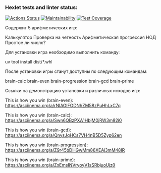 ### Hexlet tests and linter status:
[![Actions Status](https://github.com/DanatN5/python-project-49/actions/workflows/hexlet-check.yml/badge.svg)](https://github.com/DanatN5/python-project-49/actions)
[![Maintainability](https://api.codeclimate.com/v1/badges/1c0a4b5504ff1f8a0a93/maintainability)](https://codeclimate.com/github/DanatN5/python-project-49/maintainability)
[![Test Coverage](https://api.codeclimate.com/v1/badges/1c0a4b5504ff1f8a0a93/test_coverage)](https://codeclimate.com/github/DanatN5/python-project-49/test_coverage)



Содержит 5 арифметических игр: 

Калькулятор
Проверка на четность
Арифметическая прогрессия
НОД
Простое ли число?

Для установки игра необходимо выполнить команду:

uv tool install dist/*.whl

После установки игры станут доступны по следующим командам: 

brain-calc
brain-even
brain-progression
brain-gcd
brain-prime

Ссылки на демонстрацию установки и различных исходов игр:

This is how you win (brain-even):
https://asciinema.org/a/rNIAOlFODNhZM58zPuHhLxC7q


This is how you win (brain-calc):
https://asciinema.org/a/Swn6QBzPXA1HbjM0jRW3m82i0


This is how you win (brain-gcd):
https://asciinema.org/a/QnysJqHCs7VH4nB5D5Zyp62en


This is how you win (brain-progression):
https://asciinema.org/a/Z9r45bDHGwMm86XEAj3mM48IR


This is how you win (brain-prime):
https://asciinema.org/a/ZxEmsINVryoyV1sSRbjuoUjz0
